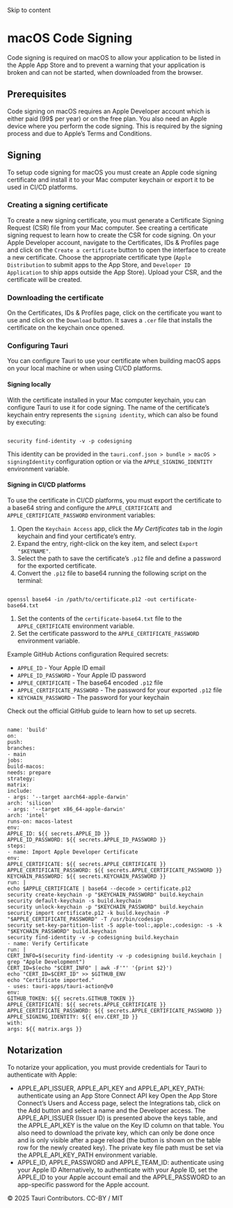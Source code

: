 Skip to content
# macOS Code Signing
Code signing is required on macOS to allow your application to be listed in the Apple App Store and to prevent a warning that your application is broken and can not be started, when downloaded from the browser.
## Prerequisites
Code signing on macOS requires an Apple Developer account which is either paid (99$ per year) or on the free plan. You also need an Apple device where you perform the code signing. This is required by the signing process and due to Apple’s Terms and Conditions.
## Signing
To setup code signing for macOS you must create an Apple code signing certificate and install it to your Mac computer keychain or export it to be used in CI/CD platforms.
### Creating a signing certificate
To create a new signing certificate, you must generate a Certificate Signing Request (CSR) file from your Mac computer. See creating a certificate signing request to learn how to create the CSR for code signing.
On your Apple Developer account, navigate to the Certificates, IDs & Profiles page and click on the `Create a certificate` button to open the interface to create a new certificate. Choose the appropriate certificate type (`Apple Distribution` to submit apps to the App Store, and `Developer ID Application` to ship apps outside the App Store). Upload your CSR, and the certificate will be created.
### Downloading the certificate
On the Certificates, IDs & Profiles page, click on the certificate you want to use and click on the `Download` button. It saves a `.cer` file that installs the certificate on the keychain once opened.
### Configuring Tauri
You can configure Tauri to use your certificate when building macOS apps on your local machine or when using CI/CD platforms.
#### Signing locally
With the certificate installed in your Mac computer keychain, you can configure Tauri to use it for code signing.
The name of the certificate’s keychain entry represents the `signing identity`, which can also be found by executing:
```

security find-identity -v -p codesigning

```

This identity can be provided in the `tauri.conf.json > bundle > macOS > signingIdentity` configuration option or via the `APPLE_SIGNING_IDENTITY` environment variable.
#### Signing in CI/CD platforms
To use the certificate in CI/CD platforms, you must export the certificate to a base64 string and configure the `APPLE_CERTIFICATE` and `APPLE_CERTIFICATE_PASSWORD` environment variables:
  1. Open the `Keychain Access` app, click the _My Certificates_ tab in the _login_ keychain and find your certificate’s entry.
  2. Expand the entry, right-click on the key item, and select `Export "$KEYNAME"`.
  3. Select the path to save the certificate’s `.p12` file and define a password for the exported certificate.
  4. Convert the `.p12` file to base64 running the following script on the terminal:


```

openssl base64 -in /path/to/certificate.p12 -out certificate-base64.txt

```

  1. Set the contents of the `certificate-base64.txt` file to the `APPLE_CERTIFICATE` environment variable.
  2. Set the certificate password to the `APPLE_CERTIFICATE_PASSWORD` environment variable.

Example GitHub Actions configuration
Required secrets:
  * `APPLE_ID` - Your Apple ID email
  * `APPLE_ID_PASSWORD` - Your Apple ID password
  * `APPLE_CERTIFICATE` - The base64 encoded `.p12` file
  * `APPLE_CERTIFICATE_PASSWORD` - The password for your exported `.p12` file
  * `KEYCHAIN_PASSWORD` - The password for your keychain


Check out the official GitHub guide to learn how to set up secrets.
```

name: 'build'
on:
push:
branches:
- main
jobs:
build-macos:
needs: prepare
strategy:
matrix:
include:
- args: '--target aarch64-apple-darwin'
arch: 'silicon'
- args: '--target x86_64-apple-darwin'
arch: 'intel'
runs-on: macos-latest
env:
APPLE_ID: ${{ secrets.APPLE_ID }}
APPLE_ID_PASSWORD: ${{ secrets.APPLE_ID_PASSWORD }}
steps:
- name: Import Apple Developer Certificate
env:
APPLE_CERTIFICATE: ${{ secrets.APPLE_CERTIFICATE }}
APPLE_CERTIFICATE_PASSWORD: ${{ secrets.APPLE_CERTIFICATE_PASSWORD }}
KEYCHAIN_PASSWORD: ${{ secrets.KEYCHAIN_PASSWORD }}
run: |
echo $APPLE_CERTIFICATE | base64 --decode > certificate.p12
security create-keychain -p "$KEYCHAIN_PASSWORD" build.keychain
security default-keychain -s build.keychain
security unlock-keychain -p "$KEYCHAIN_PASSWORD" build.keychain
security import certificate.p12 -k build.keychain -P "$APPLE_CERTIFICATE_PASSWORD" -T /usr/bin/codesign
security set-key-partition-list -S apple-tool:,apple:,codesign: -s -k "$KEYCHAIN_PASSWORD" build.keychain
security find-identity -v -p codesigning build.keychain
- name: Verify Certificate
run: |
CERT_INFO=$(security find-identity -v -p codesigning build.keychain | grep "Apple Development")
CERT_ID=$(echo "$CERT_INFO" | awk -F'"' '{print $2}')
echo "CERT_ID=$CERT_ID" >> $GITHUB_ENV
echo "Certificate imported."
- uses: tauri-apps/tauri-action@v0
env:
GITHUB_TOKEN: ${{ secrets.GITHUB_TOKEN }}
APPLE_CERTIFICATE: ${{ secrets.APPLE_CERTIFICATE }}
APPLE_CERTIFICATE_PASSWORD: ${{ secrets.APPLE_CERTIFICATE_PASSWORD }}
APPLE_SIGNING_IDENTITY: ${{ env.CERT_ID }}
with:
args: ${{ matrix.args }}

```

## Notarization
To notarize your application, you must provide credentials for Tauri to authenticate with Apple:
  * APPLE_API_ISSUER, APPLE_API_KEY and APPLE_API_KEY_PATH: authenticate using an App Store Connect API key
Open the App Store Connect’s Users and Access page, select the Integrations tab, click on the Add button and select a name and the Developer access. The APPLE_API_ISSUER (Issuer ID) is presented above the keys table, and the APPLE_API_KEY is the value on the Key ID column on that table. You also need to download the private key, which can only be done once and is only visible after a page reload (the button is shown on the table row for the newly created key). The private key file path must be set via the APPLE_API_KEY_PATH environment variable.
  * APPLE_ID, APPLE_PASSWORD and APPLE_TEAM_ID: authenticate using your Apple ID
Alternatively, to authenticate with your Apple ID, set the APPLE_ID to your Apple account email and the APPLE_PASSWORD to an app-specific password for the Apple account.


© 2025 Tauri Contributors. CC-BY / MIT
